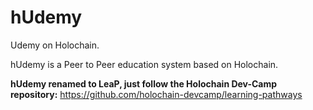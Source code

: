# hUdemy
Udemy on Holochain.

hUdemy is a Peer to Peer education system based on Holochain. 

**hUdemy renamed to LeaP, just follow the Holochain Dev-Camp repository:** 
https://github.com/holochain-devcamp/learning-pathways


